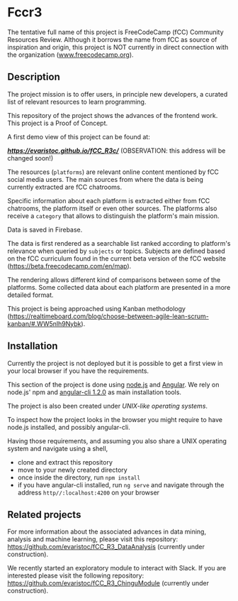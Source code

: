 # Fccr3

The tentative full name of this project is FreeCodeCamp (fCC) Community Resources Review. Although it borrows the name from fCC as source of inspiration and origin, this project is NOT currently in direct connection with the organization (www.freecodecamp.org).

## Description

The project mission is to offer users, in principle new developers, a curated list of relevant resources to learn programming.

This repository of the project shows the advances of the frontend work. This project is a Proof of Concept.

A first demo view of this project can be found at: 

***https://evaristoc.github.io/fCC_R3c/*** (OBSERVATION: this address will be changed soon!)

The resources (`platforms`) are relevant online content mentioned by fCC social media users. The main sources from where the data is being currently extracted are fCC chatrooms.

Specific information about each platform is extracted either from fCC chatrooms, the platform itself or even other sources. The platforms also receive a `category` that allows to distinguish the platform's main mission. 

Data is saved in Firebase.

The data is first rendered as a searchable list ranked according to platform's relevance when queried by `subjects` or topics. Subjects are defined based on the fCC curriculum found in the current beta version of the fCC website (https://beta.freecodecamp.com/en/map).

The rendering allows different kind of comparisons between some of the platforms. Some collected data about each platform are presented in a more detailed format.

This project is being approached using Kanban methodology (https://realtimeboard.com/blog/choose-between-agile-lean-scrum-kanban/#.WW5nlh9Nybk).

## Installation

Currently the project is not deployed but it is possible to get a first view in your local browser if you have the requirements.

This section of the project is done using [node.js](https://nodejs.org/en/) and [Angular](https://angular.io/). We rely on node.js' npm and [angular-cli 1.2.0](https://github.com/angular/angular-cli) as main installation tools.

The project is also been created under *UNIX-like operating systems*.

To inspect how the project looks in the browser you might require to have node.js installed, and possibly angular-cli.

Having those requirements, and assuming you also share a UNIX operating system and navigate using a shell,
* clone and extract this repository
* move to your newly created directory
* once inside the directory, run `npm install`
* if you have angular-cli installed, run `ng serve` and navigate through the address `http//:localhost:4200` on your browser

## Related projects

For more information about the associated advances in data mining, analysis and machine learning, please visit this repository: https://github.com/evaristoc/fCC_R3_DataAnalysis (currently under construction).

We recently started an exploratory module to interact with Slack. If you are interested please visit the following repository: https://github.com/evaristoc/fCC_R3_ChinguModule (currently under construction).
